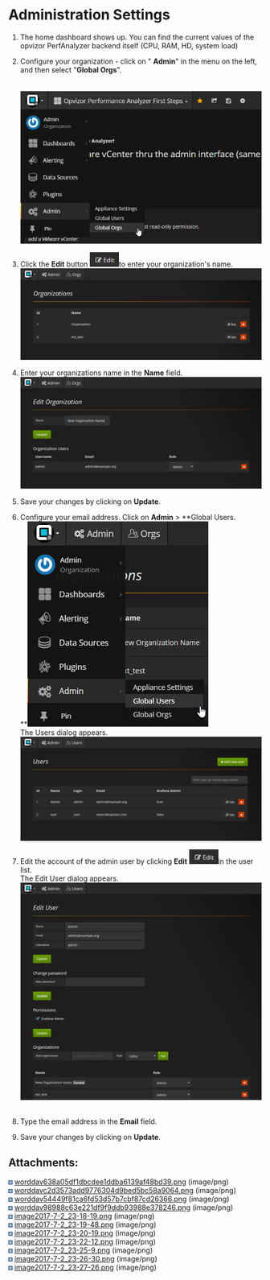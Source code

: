 # Administration Settings

1.  The home dashboard shows up. You can find the current values of the
    opvizor PerfAnalyzer backend itself (CPU, RAM, HD, system load)
2.  Configure your organization - click on " **Admin**" in the menu on
    the left, and then select "**Global Orgs**".   
                                                                  
        ![](attachments/83854812/84046180.png?height=250)
3.  Click the **Edit** button ![](attachments/83854812/84046218.png)to
    enter your organization's name.  
    ![](attachments/83854812/84046237.png?height=250)
4.  Enter your organizations name in the **Name** field.  
    ![](attachments/83854812/84046277.png?height=250)  
      
5.  Save your changes by clicking on **Update**.
6.  Configure your email address. Click on **Admin** \> **Global
    Users.  
    **![](attachments/83854812/84046334.png?height=250)  
    The Users dialog appears.  
    ![](attachments/83854812/84046373.png?height=250)
7.  Edit the account of the admin user by
    clicking **Edit** ![](attachments/83854812/84046218.png)in the
    user list.  
    The Edit User dialog appears.  
    ![](attachments/83854812/84046395.png?height=250) 
8.  Type the email address in the **Email** field.
9.  Save your changes by clicking on **Update**.

<div class="pageSectionHeader">

## Attachments:

</div>

<div class="greybox" data-align="left">

![](images/icons/bullet_blue.gif)
[worddav638a05df1dbcdee1ddba6139af48bd39.png](attachments/83854812/83854825.png)
(image/png)  
![](images/icons/bullet_blue.gif)
[worddavc2d3573add9776304d9bed5bc58a9064.png](attachments/83854812/83854832.png)
(image/png)  
![](images/icons/bullet_blue.gif)
[worddav54449f81ca6fd53d57b7cbf87cd26366.png](attachments/83854812/83854842.png)
(image/png)  
![](images/icons/bullet_blue.gif)
[worddav98988c63e221df9f9ddb93988e378246.png](attachments/83854812/83854854.png)
(image/png)  
![](images/icons/bullet_blue.gif)
[image2017-7-2\_23-18-19.png](attachments/83854812/84046180.png)
(image/png)  
![](images/icons/bullet_blue.gif)
[image2017-7-2\_23-19-48.png](attachments/83854812/84046218.png)
(image/png)  
![](images/icons/bullet_blue.gif)
[image2017-7-2\_23-20-19.png](attachments/83854812/84046237.png)
(image/png)  
![](images/icons/bullet_blue.gif)
[image2017-7-2\_23-22-12.png](attachments/83854812/84046277.png)
(image/png)  
![](images/icons/bullet_blue.gif)
[image2017-7-2\_23-25-9.png](attachments/83854812/84046334.png)
(image/png)  
![](images/icons/bullet_blue.gif)
[image2017-7-2\_23-26-30.png](attachments/83854812/84046373.png)
(image/png)  
![](images/icons/bullet_blue.gif)
[image2017-7-2\_23-27-26.png](attachments/83854812/84046395.png)
(image/png)  

</div>
